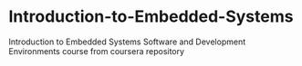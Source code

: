 # Introduction-to-Embedded-Systems
Introduction to Embedded Systems Software and Development Environments course from coursera repository
